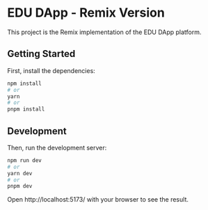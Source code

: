 # EDU DApp - Remix Version

This project is the Remix implementation of the EDU DApp platform.

## Getting Started

First, install the dependencies:

```bash
npm install
# or
yarn
# or
pnpm install
```

## Development

Then, run the development server:

```bash
npm run dev
# or
yarn dev
# or
pnpm dev
```

Open http://localhost:5173/ with your browser to see the result.
